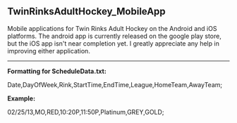 TwinRinksAdultHockey_MobileApp
-----

Mobile applications for Twin Rinks Adult Hockey on the Android and iOS platforms. The android app is currently released on the google play store, but the iOS app isn't near completion yet. I greatly appreciate any help in improving either application.

-----

**Formatting for ScheduleData.txt:**

Date,DayOfWeek,Rink,StartTime,EndTime,League,HomeTeam,AwayTeam;
  
**Example:**
   
02/25/13,MO,RED,10:20P,11:50P,Platinum,GREY,GOLD;
